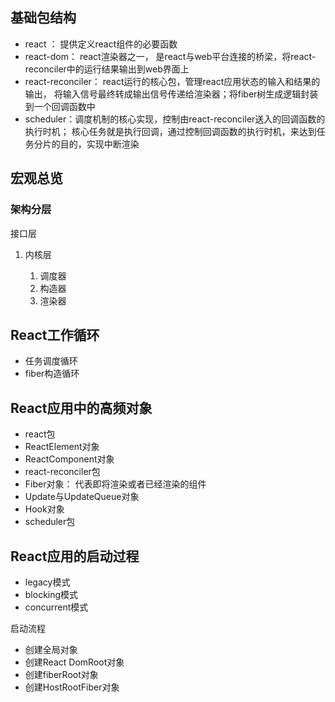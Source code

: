 ## 基础包结构

- react ： 提供定义react组件的必要函数
- react-dom： react渲染器之一， 是react与web平台连接的桥梁，将react-reconciler中的运行结果输出到web界面上
- react-reconciler： react运行的核心包，管理react应用状态的输入和结果的输出， 将输入信号最终转成输出信号传递给渲染器；将fiber树生成逻辑封装到一个回调函数中
- scheduler：调度机制的核心实现，控制由react-reconciler送入的回调函数的执行时机； 核心任务就是执行回调，通过控制回调函数的执行时机，来达到任务分片的目的，实现中断渲染

## 宏观总览

### 架构分层

接口层

1. 内核层

   1. 调度器
   2. 构造器
   3. 渲染器

   

## React工作循环

- 任务调度循环
- fiber构造循环

## 

## React应用中的高频对象

- react包
- ReactElement对象
- ReactComponent对象
- react-reconciler包
- Fiber对象： 代表即将渲染或者已经渲染的组件
- Update与UpdateQueue对象
- Hook对象
- scheduler包



## React应用的启动过程

- legacy模式
- blocking模式
- concurrent模式

启动流程

- 创建全局对象
- 创建React DomRoot对象
- 创建fiberRoot对象
- 创建HostRootFiber对象

